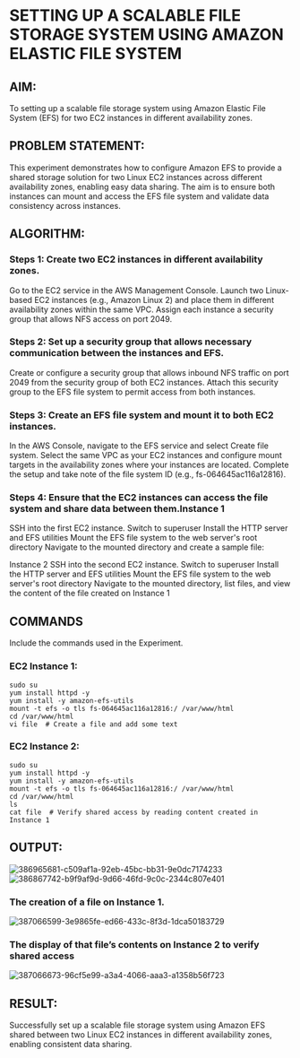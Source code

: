# SETTING UP A SCALABLE FILE STORAGE SYSTEM USING AMAZON ELASTIC FILE SYSTEM
## AIM:
To  setting up a scalable file storage system using Amazon Elastic File System (EFS) for two EC2 instances in different availability zones. 
## PROBLEM STATEMENT:
This experiment demonstrates how to configure Amazon EFS to provide a shared storage solution for two Linux EC2 instances across different availability zones, enabling easy data sharing. The aim is to ensure both instances can mount and access the EFS file system and validate data consistency across instances.
## ALGORITHM:
 ### Steps 1: Create two EC2 instances in different availability zones.
 Go to the EC2 service in the AWS Management Console.
Launch two Linux-based EC2 instances (e.g., Amazon Linux 2) and place them in different availability zones within the same VPC.
Assign each instance a security group that allows NFS access on port 2049.
 ### Steps 2: Set up a security group that allows necessary communication between the instances and EFS.
 Create or configure a security group that allows inbound NFS traffic on port 2049 from the security group of both EC2 instances.
Attach this security group to the EFS file system to permit access from both instances.
 ### Steps 3: Create an EFS file system and mount it to both EC2 instances.
 In the AWS Console, navigate to the EFS service and select Create file system.
Select the same VPC as your EC2 instances and configure mount targets in the availability zones where your instances are located.
Complete the setup and take note of the file system ID (e.g., fs-064645ac116a12816).
 ### Steps 4: Ensure that the EC2 instances can access the file system and share data between them.Instance 1
SSH into the first EC2 instance.
Switch to superuser
Install the HTTP server and EFS utilities
Mount the EFS file system to the web server's root directory
Navigate to the mounted directory and create a sample file:

Instance 2
SSH into the second EC2 instance.
Switch to superuser
Install the HTTP server and EFS utilities
Mount the EFS file system to the web server's root directory
Navigate to the mounted directory, list files, and view the content of the file created on Instance 1

## COMMANDS
Include the commands used in the Experiment.
### EC2 Instance 1:
```
sudo su
yum install httpd -y
yum install -y amazon-efs-utils
mount -t efs -o tls fs-064645ac116a12816:/ /var/www/html
cd /var/www/html
vi file  # Create a file and add some text
```
### EC2 Instance 2:
```
sudo su
yum install httpd -y
yum install -y amazon-efs-utils
mount -t efs -o tls fs-064645ac116a12816:/ /var/www/html
cd /var/www/html
ls
cat file  # Verify shared access by reading content created in Instance 1
```

## OUTPUT:
![386965681-c509af1a-92eb-45bc-bb31-9e0dc7174233](https://github.com/user-attachments/assets/98ae6071-f46e-4382-a6d8-9535caf7176b)
![386867742-b9f9af9d-9d66-46fd-9c0c-2344c807e401](https://github.com/user-attachments/assets/1150e28a-c230-4594-9501-ed44b72f0cfe)

### The creation of a file on Instance 1.
![387066599-3e9865fe-ed66-433c-8f3d-1dca50183729](https://github.com/user-attachments/assets/64f48e89-3c57-42d8-8ae7-9cb1ef7939b5)

### The display of that file’s contents on Instance 2 to verify shared access

![387066673-96cf5e99-a3a4-4066-aaa3-a1358b56f723](https://github.com/user-attachments/assets/220d95a6-78dd-42ee-a325-f1271e198bab)


## RESULT:
Successfully set up a scalable file storage system using Amazon EFS shared between two Linux EC2 instances in different availability zones, enabling consistent data sharing.

 

  


